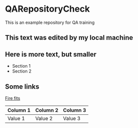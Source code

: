 # QARepositoryCheck

This is an example repository for QA training

## This text was edited by my local machine

## Here is more text, but smaller
* Section 1
* Section 2

## Some links
[Fire fits](https://www.jdsports.ie/?gclid=Cj0KCQjw48OaBhDWARIsAMd966CdD9h86wW9ikBCAH1pccQXszrMSyV_Fi1rVw5yEOv8obZ-kO58CDUaAkBrEALw_wcB&gclsrc=aw.ds)

| Column 1 | Column 2 | Column 3 |
| -------- | -------- | -------- |
| Value 1 | Value 2 | Value 3 |
